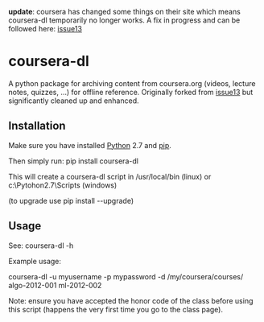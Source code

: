 **update**: coursera has changed some things on their site which means coursera-dl temporarily no longer works.
A fix in progress and can be followed here: [issue13][]

coursera-dl
===========

A python package for archiving content from coursera.org (videos,
lecture notes, quizzes, …) for offline reference. Originally forked from
[issue13][] but significantly
cleaned up and enhanced.

Installation
------------

Make sure you have installed [Python][] 2.7 and [pip][].

Then simply run: pip install coursera-dl

This will create a coursera-dl script in /usr/local/bin (linux) or
c:\\Pytohon2.7\\Scripts (windows)

(to upgrade use pip install --upgrade)

Usage
-----

See: coursera-dl -h

Example usage:

coursera-dl -u myusername -p mypassword -d /my/coursera/courses/
algo-2012-001 ml-2012-002

Note: ensure you have accepted the honor code of the class before using
this script (happens the very first time you go to the class page).

  [issue13]: https://github.com/dgorissen/coursera-dl/issues/13
  [https://github.com/abhirama/coursera-download]: https://github.com/abhirama/coursera-download
  [Python]: http://www.python.org/download/
  [pip]: http://www.pip-installer.org/en/latest/installing.html
